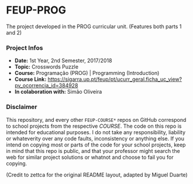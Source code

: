 # FEUP-PROG
The project developed in the PROG curricular unit. (Features both parts 1 and 2)

### Project Infos
* **Date:** 1st Year, 2nd Semester, 2017/2018
* **Topic:** Crosswords Puzzle
* **Course:** Programação (PROG) | Programming (Introduction)
* **Course Link:** https://sigarra.up.pt/feup/pt/ucurr_geral.ficha_uc_view?pv_ocorrencia_id=384928
* **In colaboration with:** Simão Oliveira


### Disclaimer
This repository, and every other `FEUP-COURSE*` repos on GitHub correspond to school projects from the respective *COURSE*. The code on this repo is intended for educational purposes. I do not take any responsibility, liability or whateverity over any code faults, inconsistency or anything else. If you intend on copying most or parts of the code for your school projects, keep in mind that this repo is public, and that your professor might search the web for similar project solutions or whatnot and choose to fail you for copying.

(Credit to zettca for the original README layout, adapted by Miguel Duarte)
